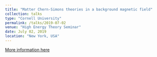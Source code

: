 ```yaml
---
title: "Matter Chern-Simons theories in a background magnetic field"
collection: talks
type: "Cornell University"
permalink: /talks/2019-07-02
venue: "High Energy Theory Seminar"
date: July 02, 2019
location: "New York, USA"
---
```


[More information here](https://www.classe.cornell.edu/NewsAndEvents/ParticleTheory/WebHome.html)
